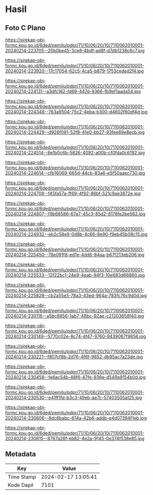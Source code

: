 # Hasil

## Foto C Plano

https://sirekap-obj-formc.kpu.go.id/6ded/pemilu/pdpr/71/10/06/20/10/7110062010001-20240214-223705--20b0be45-3ce8-4bdf-ad8f-d7db1238c6c7.jpg

https://sirekap-obj-formc.kpu.go.id/6ded/pemilu/pdpr/71/10/06/20/10/7110062010001-20240214-223920--17c17054-62c5-4ca5-b879-1753ceded2f4.jpg

https://sirekap-obj-formc.kpu.go.id/6ded/pemilu/pdpr/71/10/06/20/10/7110062010001-20240214-224131--a3dfc162-fd69-447d-9366-fb9ef1aada54.jpg

https://sirekap-obj-formc.kpu.go.id/6ded/pemilu/pdpr/71/10/06/20/10/7110062010001-20240214-224348--763a9504-75c2-4eba-b300-d4602f60df4d.jpg

https://sirekap-obj-formc.kpu.go.id/6ded/pemilu/pdpr/71/10/06/20/10/7110062010001-20240214-224429--d926f091-52f8-41e0-bb27-93fee69e8ecb.jpg

https://sirekap-obj-formc.kpu.go.id/6ded/pemilu/pdpr/71/10/06/20/10/7110062010001-20240214-224514--8e1b0c6b-5626-4092-a00b-cf0fda0c6192.jpg

https://sirekap-obj-formc.kpu.go.id/6ded/pemilu/pdpr/71/10/06/20/10/7110062010001-20240214-224614--cfb16069-665d-44cb-83a6-e5f50aaec730.jpg

https://sirekap-obj-formc.kpu.go.id/6ded/pemilu/pdpr/71/10/06/20/10/7110062010001-20240214-224708--f45fa57a-ff69-4f92-86bf-521c9ae3872e.jpg

https://sirekap-obj-formc.kpu.go.id/6ded/pemilu/pdpr/71/10/06/20/10/7110062010001-20240214-224807--f9b68586-67a7-45c3-85d2-8178fe2be562.jpg

https://sirekap-obj-formc.kpu.go.id/6ded/pemilu/pdpr/71/10/06/20/10/7110062010001-20240214-224932--eb2c58e9-0d8b-4c66-8e90-f9eb45b08c15.jpg

https://sirekap-obj-formc.kpu.go.id/6ded/pemilu/pdpr/71/10/06/20/10/7110062010001-20240214-225450--78e091f8-ed1e-4dd6-84aa-b67f213eb206.jpg

https://sirekap-obj-formc.kpu.go.id/6ded/pemilu/pdpr/71/10/06/20/10/7110062010001-20240214-225533--12f22bc1-24e9-4eab-94f3-10e683d66860.jpg

https://sirekap-obj-formc.kpu.go.id/6ded/pemilu/pdpr/71/10/06/20/10/7110062010001-20240214-225828--cb2a55e5-78a3-43ed-964a-783fc76c9d0d.jpg

https://sirekap-obj-formc.kpu.go.id/6ded/pemilu/pdpr/71/10/06/20/10/7110062010001-20240214-230116--a5bc8856-1ab7-48bc-92ae-c21203658f40.jpg

https://sirekap-obj-formc.kpu.go.id/6ded/pemilu/pdpr/71/10/06/20/10/7110062010001-20240214-230149--5770c02e-8c74-4f47-9760-9439067f9856.jpg

https://sirekap-obj-formc.kpu.go.id/6ded/pemilu/pdpr/71/10/06/20/10/7110062010001-20240214-230221--f807cf8b-2d76-4f6f-9852-db95ac7a23de.jpg

https://sirekap-obj-formc.kpu.go.id/6ded/pemilu/pdpr/71/10/06/20/10/7110062010001-20240214-230458--fe6ac54b-48f6-47fe-936e-d549a9154b0d.jpg

https://sirekap-obj-formc.kpu.go.id/6ded/pemilu/pdpr/71/10/06/20/10/7110062010001-20240214-230530--e41ff1fd-b3c3-49eb-ae7c-57403505a125.jpg

https://sirekap-obj-formc.kpu.go.id/6ded/pemilu/pdpr/71/10/06/20/10/7110062010001-20240214-230606--8dc6babc-614a-42b6-addb-e4d07394f1eb.jpg

https://sirekap-obj-formc.kpu.go.id/6ded/pemilu/pdpr/71/10/06/20/10/7110062010001-20240214-230815--8767a26f-eb82-4e2a-9145-0e374f538e85.jpg


## Metadata

| Key        | Value               |
| ---------- | ------------------- |
| Time Stamp | 2024-02-17 13:05:41 |
| Kode Dapil | 7101                |



